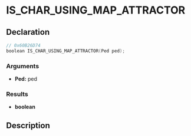 # IS_CHAR_USING_MAP_ATTRACTOR

## Declaration
```cpp
// 0x60B26D74
boolean IS_CHAR_USING_MAP_ATTRACTOR(Ped ped);
```

### Arguments
- **Ped:** ped

### Results
- **boolean**

## Description
